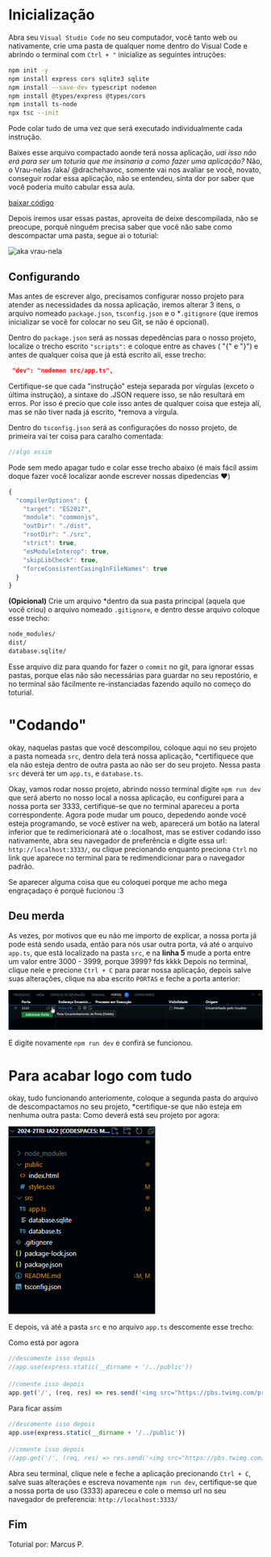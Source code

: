 # Inicialização

Abra seu `Visual Studio Code` no seu computador, você tanto web ou nativamente, crie uma pasta de qualquer nome dentro do Visual Code e abrindo o terminal com `Ctrl + "` inicialize as seguintes intruções:

```bash
npm init -y
npm install express cors sqlite3 sqlite
npm install --save-dev typescript nodemon 
npm install @types/express @types/cors
npm install ts-node
npx tsc --init
```

Pode colar tudo de uma vez que será executado individualmente cada instrução.

Baixes esse arquivo compactado aonde terá nossa aplicação, *uai isso não erá para ser um toturia que me insinaria a como fazer uma aplicação?* Não, o Vrau-nelas /aka/ @drachehavoc, somente vai nos avaliar se você, novato, conseguir rodar essa aplicação, não se entendeu, sinta dor por saber que você poderia muito cabular essa aula.

[baixar código](https://tinyurl.com/mr24psbh)

Depois iremos usar essas pastas, aproveita de deixe descompilada, não se preocupe, porquê ninguém precisa saber que você não sabe como descompactar uma pasta, segue ai o toturial:

![aka vrau-nela](./img/val.gif)

## Configurando
Mas antes de escrever algo, precisamos configurar nosso projeto para atender as necessidades da nossa aplicação, iremos alterar 3 itens, o arquivo nomeado `package.json`, `tsconfig.json` e o *`.gitignore` (que iremos inicializar se você for colocar no seu Git, se não é opcional).

Dentro do `package.json` será as nossas depedências para o nosso projeto, localize o trecho escrito `"scripts":` e coloque entre as chaves ( "{" e "}") e antes de qualquer coisa que já está escrito alí, esse trecho:

```json
 "dev": "nodemon src/app.ts",
```

Certifique-se que cada "instrução" esteja separada por vírgulas (exceto o última instrução), a sintaxe do .JSON requere isso, se não resultará em erros. Por isso é precio que cole isso antes de qualquer coisa que esteja alí, mas se não tiver nada já escrito, *remova a vírgula.

Dentro do `tsconfig.json` será as configurações do nosso projeto, de primeira vai ter coisa para caralho comentada: 

```js
//algo assim
```

Pode sem medo apagar tudo e colar esse trecho abaixo (é mais fácil assim doque fazer você localizar aonde escrever nossas dipedencias ❤︎)

```ts
{
  "compilerOptions": {
    "target": "ES2017",
    "module": "commonjs",
    "outDir": "./dist",
    "rootDir": "./src",
    "strict": true,
    "esModuleInterop": true,
    "skipLibCheck": true,
    "forceConsistentCasingInFileNames": true
  }
}
```

**(Opicional)**
Crie um arquivo *dentro da sua pasta principal (aquela que você criou) o arquivo nomeado ``.gitignore``, e dentro desse arquivo coloque esse trecho:
```bash
node_modules/
dist/
database.sqlite/
```
Esse arquivo diz para quando for fazer o ``commit`` no git, para ignorar essas pastas, porque elas não são necessárias para guardar no seu repostório, e no terminal são fácilmente re-instanciadas fazendo aquilo no começo do toturial.

# "Codando"

okay, naquelas pastas que você descompilou, coloque aqui no seu projeto a pasta nomeada `src`, dentro dela terá nossa aplicação, *certifiquece que ela não esteja dentro de outra pasta ao não ser do seu projeto.
Nessa pasta `src` deverá ter um `app.ts`, e `database.ts`.

Okay, vamos rodar nosso projeto, abrindo nosso terminal digite `npm run dev` que será aberto no nosso local a nossa aplicação, eu configurei para a nossa porta ser 3333, certifique-se que no terminal apareceu a porta correspondente.
Agora pode mudar um pouco, depedendo aonde você esteja programando, se você estiver na web, aparecerá um botão na lateral inferior que te redimericionará até o :localhost, mas se estiver codando isso nativamente, abra seu navegador de preferência e digite essa url: `http://localhost:3333/`, ou clique precionando enquanto preciona `Ctrl` no link que aparece no terminal para te redimendicionar para o navegador padrão.

Se aparecer alguma coisa que eu coloquei porque me acho mega engraçadaço é porquê fucionou :3

## Deu merda
As vezes, por motivos que eu não me importo de explicar, a nossa porta já pode está sendo usada, então para nós usar outra porta, vá até o arquivo `app.ts`, que está localizado na pasta
`src`, e na **linha 5** mude a porta entre um valor entre 3000 - 3999, porque 3999? fds kkkk
Depois no terminal, clique nele e precione `Ctrl + C` para parar nossa aplicação, depois salve suas alterações, clique na aba escrito `PORTAS` e feche a porta anterior:

![imagem-1](./img/close.png)

E digite novamente `npm run dev` e confirá se funcionou.

# Para acabar logo com tudo
okay, tudo funcionando anteriomente, coloque a segunda pasta do arquivo de descompactamos no seu projeto, *certifique-se que não esteja em nenhuma outra pasta:
Como deverá está seu projeto por agora:

![imagem-2](./img/up.png)

E depois, vá até a pasta `src` e no arquivo `app.ts` descomente esse trecho:

Como está por agora
```ts
//descomente isso depois
//app.use(express.static(__dirname + '/../public'))

//comente isso depois
app.get('/', (req, res) => res.send('<img src="https://pbs.twimg.com/profile_images/1609293042107695107/JFfDnTRp_400x400.jpg"> > funfo :3'))
```

Para ficar assim

```ts
//descomente isso depois
app.use(express.static(__dirname + '/../public'))

//comente isso depois
//app.get('/', (req, res) => res.send('<img src="https://pbs.twimg.com/profile_images/1609293042107695107/JFfDnTRp_400x400.jpg"> > funfo :3'))
```

Abra seu terminal, clique nele e feche a aplicação precionando `Ctrl + C`, salve suas alterações e escreva novamente `npm run dev`, certifique-se que a nossa porta de uso (3333) apareceu e cole o memso url no seu navegador de preferencia: `http://localhost:3333/`

Fim
----
Toturial por: Marcus P. 

